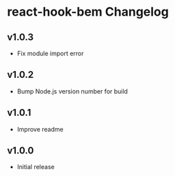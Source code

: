 # react-hook-bem Changelog

## v1.0.3

- Fix module import error

## v1.0.2

- Bump Node.js version number for build

## v1.0.1

- Improve readme

## v1.0.0

- Initial release

